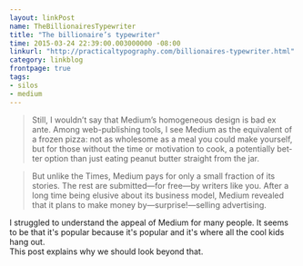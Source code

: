 ```yaml
---
layout: linkPost
name: TheBillionairesTypewriter
title: "The billionaire’s typewriter"
time: 2015-03-24 22:39:00.003000000 -08:00
linkurl: "http://practicaltypography.com/billionaires-typewriter.html"
category: linkblog
frontpage: true
tags:
- silos
- medium
---
```


<blockquote>
Still, I wouldn’t say that Medium’s ho­mo­ge­neous de­sign is bad ex ante. Among web-pub­lish­ing tools, I see Medium as the equiv­a­lent of a frozen pizza: not as whole­some as a meal you could make your­self, but for those with­out the time or mo­ti­va­tion to cook, a po­ten­tially bet­ter op­tion than just eat­ing peanut but­ter straight from the jar.
</blockquote>

<blockquote>
But unlike the Times, Medium pays for only a small fraction of its stories. The rest are submitted—for free—by writers like you. After a long time being elusive about its business model, Medium revealed that it plans to make money by—surprise!—selling advertising.
</blockquote>

<p>
I struggled to understand the appeal of Medium for many people. It seems to be that it's popular because it's popular and it's where all the cool kids hang out.<br/>
This post explains why we should look beyond that.
</p>
